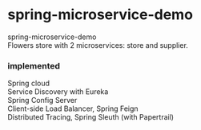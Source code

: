 # spring-microservice-demo
spring-microservice-demo <br />
Flowers store with 2 microservices: store and supplier.<br />

### implemented
Spring cloud <br />
Service Discovery with Eureka <br />
Spring Config Server <br />
Client-side Load Balancer, Spring Feign <br />
Distributed Tracing, Spring Sleuth (with Papertrail)  <br />
